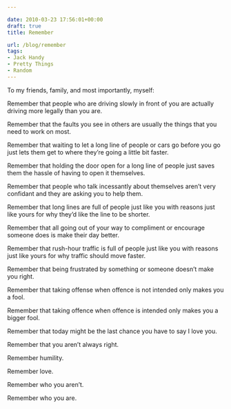 ```yaml
---

date: 2010-03-23 17:56:01+00:00
draft: true
title: Remember

url: /blog/remember
tags:
- Jack Handy
- Pretty Things
- Random
---
```


To my friends, family, and most importantly, myself:




Remember that people who are driving slowly in front of you are actually driving more legally than you are.




Remember that the faults you see in others are usually the things that you need to work on most.




Remember that waiting to let a long line of people or cars go before you go just lets them get to where they’re going a little bit faster.




Remember that holding the door open for a long line of people just saves them the hassle of having to open it themselves.




Remember that people who talk incessantly about themselves aren’t very confidant and they are asking you to help them.




Remember that long lines are full of people just like you with reasons just like yours for why they’d like the line to be shorter.




Remember that all going out of your way to compliment or encourage someone does is make their day better.




Remember that rush-hour traffic is full of people just like you with reasons just like yours for why traffic should move faster.




Remember that being frustrated by something or someone doesn’t make you right.




Remember that taking offense when offence is not intended only makes you a fool.




Remember that taking offence when offence is intended only makes you a bigger fool.




Remember that today might be the last chance you have to say I love you.




Remember that you aren’t always right.




Remember humility.




Remember love.




Remember who you aren’t.




Remember who you are.
